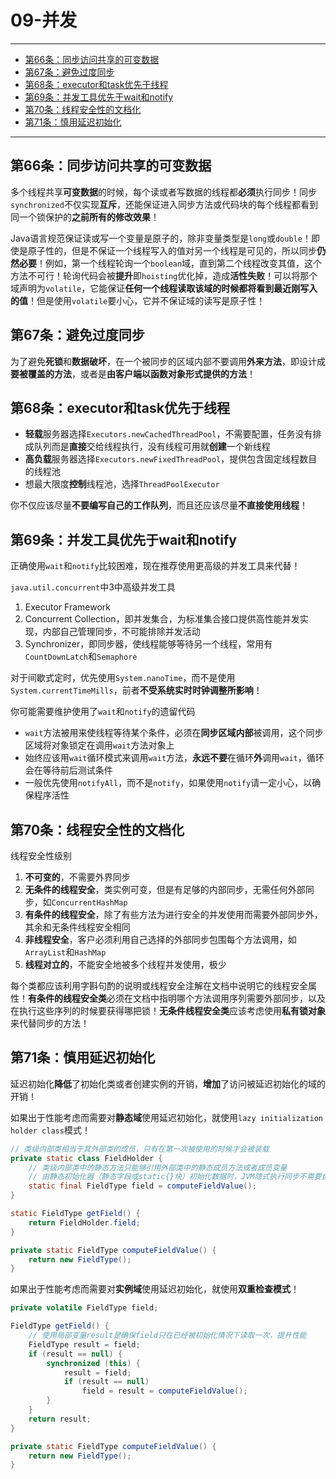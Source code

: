 # 09-并发

---

- [第66条：同步访问共享的可变数据](#第66条同步访问共享的可变数据)
- [第67条：避免过度同步](#第67条：避免过度同步)
- [第68条：executor和task优先于线程](#第68条executor和task优先于线程)
- [第69条：并发工具优先于wait和notify](#第69条并发工具优先于wait和notify)
- [第70条：线程安全性的文档化](#第70条线程安全性的文档化)
- [第71条：慎用延迟初始化](#第71条慎用延迟初始化)

---

## 第66条：同步访问共享的可变数据

多个线程共享**可变数据**的时候，每个读或者写数据的线程都**必须**执行同步！同步`synchronized`不仅实现**互斥**，还能保证进入同步方法或代码块的每个线程都看到同一个锁保护的**之前所有的修改效果**！

Java语言规范保证读或写一个变量是原子的，除非变量类型是`long`或`double`！即使是原子性的，但是不保证一个线程写入的值对另一个线程是可见的，所以同步**仍然必要**！例如，第一个线程轮询一个`boolean`域，直到第二个线程改变其值，这个方法不可行！轮询代码会被**提升**即`hoisting`优化掉，造成**活性失败**！可以将那个域声明为`volatile`，它能保证**任何一个线程读取该域的时候都将看到最近刚写入的值**！但是使用`volatile`要小心，它并不保证域的读写是原子性！

## 第67条：避免过度同步

为了避免**死锁**和**数据破坏**，在一个被同步的区域内部不要调用**外来方法**，即设计成**要被覆盖的方法**，或者是**由客户端以函数对象形式提供的方法**！

## 第68条：executor和task优先于线程

* **轻载**服务器选择`Executors.newCachedThreadPool`，不需要配置，任务没有排成队列而是**直接**交给线程执行，没有线程可用就**创建**一个新线程
* **高负载**服务器选择`Executors.newFixedThreadPool`，提供包含固定线程数目的线程池
* 想最大限度**控制**线程池，选择`ThreadPoolExecutor`

你不仅应该尽量**不要编写自己的工作队列**，而且还应该尽量**不直接使用线程**！

## 第69条：并发工具优先于wait和notify

正确使用`wait`和`notify`比较困难，现在推荐使用更高级的并发工具来代替！

`java.util.concurrent`中3中高级并发工具
1. Executor Framework
2. Concurrent Collection，即并发集合，为标准集合接口提供高性能并发实现，内部自己管理同步，不可能排除并发活动
3. Synchronizer，即同步器，使线程能够等待另一个线程，常用有`CountDownLatch`和`Semaphore`

对于间歇式定时，优先使用`System.nanoTime`，而不是使用`System.currentTimeMills`，前者**不受系统实时时钟调整所影响**！

你可能需要维护使用了`wait`和`notify`的遗留代码
* `wait`方法被用来使线程等待某个条件，必须在**同步区域内部**被调用，这个同步区域将对象锁定在调用`wait`方法对象上
* 始终应该用`wait`循环模式来调用`wait`方法，**永远不要**在循环**外**调用`wait`，循环会在等待前后测试条件
* 一般优先使用`notifyAll`，而不是`notify`，如果使用`notify`请一定小心，以确保程序活性

## 第70条：线程安全性的文档化

线程安全性级别
1. **不可变的**，不需要外界同步
2. **无条件的线程安全**，类实例可变，但是有足够的内部同步，无需任何外部同步，如`ConcurrentHashMap`
3. **有条件的线程安全**，除了有些方法为进行安全的并发使用而需要外部同步外，其余和无条件线程安全相同
4. **非线程安全**，客户必须利用自己选择的外部同步包围每个方法调用，如`ArrayList`和`HashMap`
5. **线程对立的**，不能安全地被多个线程并发使用，极少

每个类都应该利用字斟句酌的说明或线程安全注解在文档中说明它的线程安全属性！**有条件的线程安全类**必须在文档中指明哪个方法调用序列需要外部同步，以及在执行这些序列的时候要获得哪把锁！**无条件线程安全类**应该考虑使用**私有锁对象**来代替同步的方法！

## 第71条：慎用延迟初始化

延迟初始化**降低**了初始化类或者创建实例的开销，**增加**了访问被延迟初始化的域的开销！

如果出于性能考虑而需要对**静态域**使用延迟初始化，就使用`lazy initialization holder class`模式！
```Java
// 类级内部类相当于其外部类的成员，只有在第一次被使用的时候才会被装载
private static class FieldHolder {
	// 类级内部类中的静态方法只能够引用外部类中的静态成员方法或者成员变量
	// 由静态初始化器（静态字段或static{}块）初始化数据时，JVM隐式执行同步不需要自己控制
	static final FieldType field = computeFieldValue();
}

static FieldType getField() {
	return FieldHolder.field;
}

private static FieldType computeFieldValue() {
	return new FieldType();
}
```

如果出于性能考虑而需要对**实例域**使用延迟初始化，就使用**双重检查模式**！
```Java
private volatile FieldType field;

FieldType getField() {
	// 使用局部变量result是确保field只在已经被初始化情况下读取一次，提升性能
	FieldType result = field;
	if (result == null) { 
		synchronized (this) {
			result = field;
			if (result == null) 
				field = result = computeFieldValue();
		}
	}
	return result;
}

private static FieldType computeFieldValue() {
	return new FieldType();
}
```
